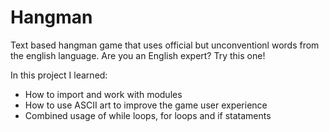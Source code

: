 # Hangman
Text based hangman game that uses official but unconventionl words from the english language. Are you an English expert? Try this one!

In this project I learned:

- How to import and work with modules
- How to use ASCII art to improve the game user experience 
- Combined usage of while loops, for loops and if stataments

